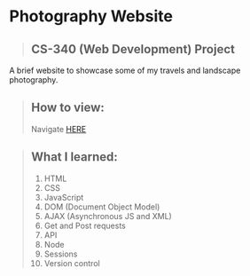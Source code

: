 # Photography Website
> ## CS-340 (Web Development) Project
A brief website to showcase some of my travels and landscape photography.  
  
> ## How to view:  
> Navigate [HERE](http://web.engr.oregonstate.edu/~seawellj/)

> ## What I learned:
> 1. HTML  
> 2. CSS
> 3. JavaScript
> 4. DOM (Document Object Model)
> 5. AJAX (Asynchronous JS and XML)
> 6. Get and Post requests
> 7. API
> 8. Node
> 9. Sessions
> 10. Version control
